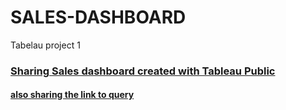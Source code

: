 # SALES-DASHBOARD
Tabelau project 1

### [Sharing Sales dashboard created with Tableau Public](https://public.tableau.com/views/GradedtaskTableau1/General?:language=en-US&publish=yes&:display_count=n&:origin=viz_share_link)
#### [also sharing the link to query](https://docs.google.com/spreadsheets/d/1-xFh_cnl53xP_rNwzrIw-3ME-md-g4LLSi18coZV2kk/edit?usp=sharing)

